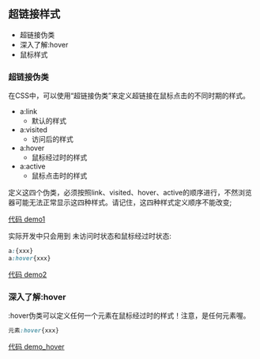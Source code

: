 ## 超链接样式


- 超链接伪类
- 深入了解:hover
- 鼠标样式

### 超链接伪类

在CSS中，可以使用“超链接伪类”来定义超链接在鼠标点击的不同时期的样式。

- a:link
  - 默认的样式
- a:visited
  - 访问后的样式
- a:hover
  - 鼠标经过时的样式
- a:active
  - 鼠标点击时的样式

定义这四个伪类，必须按照link、visited、hover、active的顺序进行，不然浏览器可能无法正常显示这四种样式。请记住，这四种样式定义顺序不能改变;

[代码 demo1](../../css_part/hyperlink_style/demo1.html)

实际开发中只会用到 未访问时状态和鼠标经过时状态:
```css
a:{xxx}
a:hover{xxx}
```
[代码 demo2](../../css_part/hyperlink_style/demo2.html)


### 深入了解:hover

:hover伪类可以定义任何一个元素在鼠标经过时的样式！注意，是任何元素喔。

```css
元素:hover{xxx}
```
[代码 demo_hover](../../css_part/hyperlink_style/demo_hover.html)
